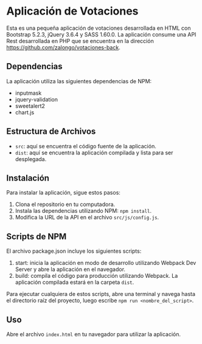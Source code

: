 # Aplicación de Votaciones

Esta es una pequeña aplicación de votaciones desarrollada en HTML con Bootstrap 5.2.3, jQuery 3.6.4 y SASS 1.60.0. La aplicación consume una API Rest desarrollada en PHP que se encuentra en la dirección https://github.com/zalongo/votaciones-back.

## Dependencias

La aplicación utiliza las siguientes dependencias de NPM:

- inputmask
- jquery-validation
- sweetalert2
- chart.js

## Estructura de Archivos

- `src`: aquí se encuentra el código fuente de la aplicación.
- `dist`: aquí se encuentra la aplicación compilada y lista para ser desplegada.

## Instalación

Para instalar la aplicación, sigue estos pasos:

1. Clona el repositorio en tu computadora.
2. Instala las dependencias utilizando NPM: `npm install`.
3. Modifica la URL de la API en el archivo `src/js/config.js`.

## Scripts de NPM

El archivo package.json incluye los siguientes scripts:

1. start: inicia la aplicación en modo de desarrollo utilizando Webpack Dev Server y abre la aplicación en el navegador.
2. build: compila el código para producción utilizando Webpack. La aplicación compilada estará en la carpeta `dist`.

Para ejecutar cualquiera de estos scripts, abre una terminal y navega hasta el directorio raíz del proyecto, luego escribe `npm run <nombre_del_script>`.

## Uso

Abre el archivo `index.html` en tu navegador para utilizar la aplicación.

